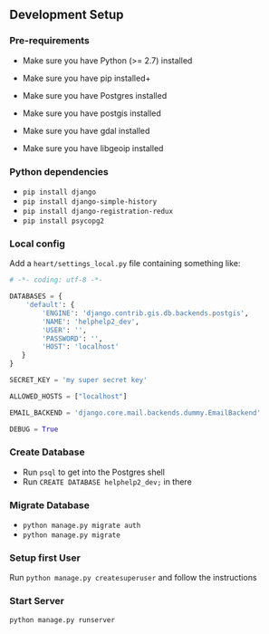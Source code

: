 ## Development Setup

### Pre-requirements
* Make sure you have Python (>= 2.7) installed
* Make sure you have pip installed+

* Make sure you have Postgres installed
* Make sure you have postgis installed
* Make sure you have gdal installed
* Make sure you have libgeoip installed

### Python dependencies
* `pip install django`
* `pip install django-simple-history`
* `pip install django-registration-redux`
* `pip install psycopg2`

### Local config
Add a `heart/settings_local.py` file containing something like:

```python
# -*- coding: utf-8 -*-

DATABASES = {
    'default': {
        'ENGINE': 'django.contrib.gis.db.backends.postgis',
        'NAME': 'helphelp2_dev',
        'USER': '',
        'PASSWORD': '',
        'HOST': 'localhost'
   }
}

SECRET_KEY = 'my super secret key'

ALLOWED_HOSTS = ["localhost"]

EMAIL_BACKEND = 'django.core.mail.backends.dummy.EmailBackend'

DEBUG = True
```

### Create Database
* Run `psql` to get into the Postgres shell
* Run `CREATE DATABASE helphelp2_dev;` in there

### Migrate Database
* `python manage.py migrate auth`
* `python manage.py migrate`

### Setup first User
Run `python manage.py createsuperuser` and follow the instructions

### Start Server
`python manage.py runserver`
